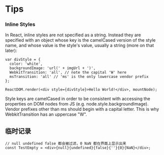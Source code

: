 # Tips

### Inline Styles

In React, inline styles are not specified as a string. Instead they are specified with an object whose key is the camelCased version of the style name, and whose value is the style's value, usually a string (more on that later):

```
var divStyle = {
  color: 'white',
  backgroundImage: 'url(' + imgUrl + ')',
  WebkitTransition: 'all', // note the capital 'W' here
  msTransition: 'all' // 'ms' is the only lowercase vendor prefix
};

ReactDOM.render(<div style={divStyle}>Hello World!</div>, mountNode);
```

Style keys are camelCased in order to be consistent with accessing the properties on DOM nodes from JS (e.g. node.style.backgroundImage). Vendor prefixes other than ms should begin with a capital letter. This is why WebkitTransition has an uppercase "W".

## 临时记录

```tsx
// null undefined false 都会被过滤，0 NaN 都在界面上显示出来
const TestEmpty = <div>{null}{undefined}{false}{''}{0}{NaN}</div>;
```